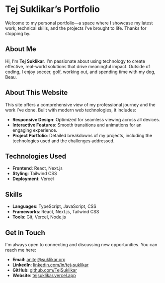 # **Tej Suklikar’s Portfolio**

Welcome to my personal portfolio—a space where I showcase my latest work, technical skills, and the projects I’ve brought to life. Thanks for stopping by.

## **About Me**

Hi, I'm **Tej Suklikar**. I’m passionate about using technology to create effective, real-world solutions that drive meaningful impact. Outside of coding, I enjoy soccer, golf, working out, and spending time with my dog, Beau.

## **About This Website**

This site offers a comprehensive view of my professional journey and the work I’ve done. Built with modern web technologies, it includes:

- **Responsive Design**: Optimized for seamless viewing across all devices.  
- **Interactive Features**: Smooth transitions and animations for an engaging experience.  
- **Project Portfolio**: Detailed breakdowns of my projects, including the technologies used and the challenges addressed.

## **Technologies Used**

- **Frontend**: React, Next.js  
- **Styling**: Tailwind CSS  
- **Deployment**: Vercel  

## **Skills**

- **Languages**: TypeScript, JavaScript, CSS  
- **Frameworks**: React, Next.js, Tailwind CSS  
- **Tools**: Git, Vercel, Node.js  

## **Get in Touch**

I'm always open to connecting and discussing new opportunities. You can reach me here:

- **Email**: [anitej@suklikar.org](mailto:anitej@suklikar.org)  
- **LinkedIn**: [linkedin.com/in/tej-suklikar](https://www.linkedin.com/in/tej-suklikar/)  
- **GitHub**: [github.com/TejSuklikar](https://github.com/TejSuklikar)  
- **Website**: [tejsuklikar.vercel.app](https://tejsuklikar.vercel.app/)
